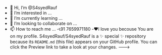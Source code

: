 - 👋 Hi, I’m @S4syedRauf
- 👀 I’m interested in ...
- 🌱 I’m currently learning ...
- 💞️ I’m looking to collaborate on ...
- 📫 How to reach me ...
-📞91 7659971180
-❤️I love you becouse You are on my profile.
S4syedRauf/S4syedRauf is a ✨ special ✨ repository because its `README.md` (this file) appears on your GitHub profile.
You can click the Preview link to take a look at your changes.
--->
